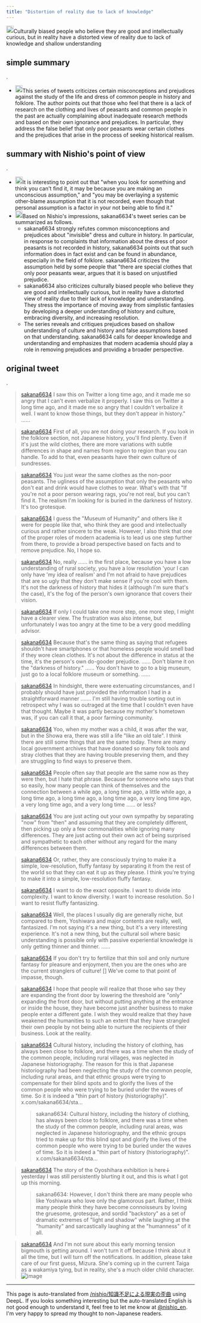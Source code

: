 ```yaml
---
title: "Distortion of reality due to lack of knowledge"
---
```


<img src='https://scrapbox.io/api/pages/nishio-en/gpt/icon' alt='gpt.icon' height="19.5"/>Culturally biased people who believe they are good and intellectually curious, but in reality have a distorted view of reality due to lack of knowledge and shallow understanding

## simple summary
.
- <img src='https://scrapbox.io/api/pages/nishio-en/gpt/icon' alt='gpt.icon' height="19.5"/>This series of tweets criticizes certain misconceptions and prejudices against the study of the life and dress of common people in history and folklore. The author points out that those who feel that there is a lack of research on the clothing and lives of peasants and common people in the past are actually complaining about inadequate research methods and based on their own ignorance and prejudices. In particular, they address the false belief that only poor peasants wear certain clothes and the prejudices that arise in the process of seeking historical realism.

## summary with Nishio's point of view
.
- <img src='https://scrapbox.io/api/pages/nishio-en/nishio/icon' alt='nishio.icon' height="19.5"/>It is interesting to point out that "when you look for something and think you can't find it, it may be because you are making an unconscious assumption," and "you may be overlaying a systemic other-blame assumption that it is not recorded, even though that personal assumption is a factor in your not being able to find it."
- <img src='https://scrapbox.io/api/pages/nishio-en/gpt/icon' alt='gpt.icon' height="19.5"/>Based on Nishio's impressions, sakana6634's tweet series can be summarized as follows.
    - sakana6634 strongly refutes common misconceptions and prejudices about "invisible" dress and culture in history. In particular, in response to complaints that information about the dress of poor peasants is not recorded in history, sakana6634 points out that such information does in fact exist and can be found in abundance, especially in the field of folklore. sakana6634 criticizes the assumption held by some people that "there are special clothes that only poor peasants wear, argues that it is based on unjustified prejudice.
    - sakana6634 also criticizes culturally biased people who believe they are good and intellectually curious, but in reality have a distorted view of reality due to their lack of knowledge and understanding. They stress the importance of moving away from simplistic fantasies by developing a deeper understanding of history and culture, embracing diversity, and increasing resolution.
    - The series reveals and critiques prejudices based on shallow understanding of culture and history and false assumptions based on that understanding. sakana6634 calls for deeper knowledge and understanding and emphasizes that modern academia should play a role in removing prejudices and providing a broader perspective.

## original tweet
.
> [sakana6634](https://twitter.com/sakana6634/status/1755313718542688479) I saw this on Twitter a long time ago, and it made me so angry that I can't even verbalize it properly. I saw this on Twitter a long time ago, and it made me so angry that I couldn't verbalize it well. I want to know those things, but they don't appear in history." ......

> [sakana6634](https://twitter.com/sakana6634/status/1755315231746908566) First of all, you are not doing your research. If you look in the folklore section, not Japanese history, you'll find plenty. Even if it's just the wild clothes, there are more variations with subtle differences in shape and names from region to region than you can handle. To add to that, even peasants have their own culture of sundresses.

> [sakana6634](https://twitter.com/sakana6634/status/1755315625092932022) You just wear the same clothes as the non-poor peasants. The ugliness of the assumption that only the peasants who don't eat and drink would have clothes to wear. What's with that "If you're not a poor person wearing rags, you're not real, but you can't find it. The realism I'm looking for is buried in the darkness of history. It's too grotesque.

> [sakana6634](https://twitter.com/sakana6634/status/1755317477205303657) I guess the "Museum of Humanity" and others like it were for people like that, who think they are good and intellectually curious and rather sincere to the weak.
>  However, I also think that one of the proper roles of modern academia is to lead us one step further from there, to provide a broad perspective based on facts and to remove prejudice. No, I hope so.

> [sakana6634](https://twitter.com/sakana6634/status/1755319274573619460) No, really ...... in the first place, because you have a low understanding of rural society, you have a low resolution 'your I can only have 'my idea of realism' and I'm not afraid to have prejudices that are so ugly that they don't make sense if you're cool with them. It's not the darkness of history that hides it (although I'm sure that's the case), it's the fog of the person's own ignorance that covers their vision.

> [sakana6634](https://twitter.com/sakana6634/status/1755319976402313300) If only I could take one more step, one more step, I might have a clearer view. The frustration was also intense, but unfortunately I was too angry at the time to be a very good meddling advisor.

> [sakana6634](https://twitter.com/sakana6634/status/1755322048065528040) Because that's the same thing as saying that refugees shouldn't have smartphones or that homeless people would smell bad if they wore clean clothes. It's not about the difference in status at the time, it's the person's own do-gooder prejudice. ...... Don't blame it on the "darkness of history." ...... You don't have to go to a big museum, just go to a local folklore museum or something. ......

> [sakana6634](https://twitter.com/sakana6634/status/1755326061137846728) In hindsight, there were extenuating circumstances, and I probably should have just provided the information I had in a straightforward manner ....... I'm still having trouble sorting out in retrospect why I was so outraged at the time that I couldn't even have that thought. Maybe it was partly because my mother's hometown was, if you can call it that, a poor farming community.

> [sakana6634](https://twitter.com/sakana6634/status/1755328580845003128) Yoo, when my mother was a child, it was after the war, but in the Showa era, there was still a life "like an old tale". I think there are still some things that are the same today. There are many local government archives that have donated so many folk tools and stray clothes that they are having trouble preserving them, and they are struggling to find ways to preserve them.

> [sakana6634](https://twitter.com/sakana6634/status/1755329384368738731) People often say that people are the same now as they were then, but I hate that phrase. Because for someone who says that so easily, how many people can think of themselves and the connection between a while ago, a long time ago, a little while ago, a long time ago, a long time ago, a long time ago, a very long time ago, a very long time ago, and a very long time ...... or less?

> [sakana6634](https://twitter.com/sakana6634/status/1755330020405633222) You are just acting out your own sympathy by separating "now" from "then" and assuming that they are completely different, then picking up only a few commonalities while ignoring many differences. They are just acting out their own act of being surprised and sympathetic to each other without any regard for the many differences between them.

> [sakana6634](https://twitter.com/sakana6634/status/1755333994873524615) Or, rather, they are consciously trying to make it a simple, low-resolution, fluffy fantasy by separating it from the rest of the world so that they can eat it up as they please. I think you're trying to make it into a simple, low-resolution fluffy fantasy.

> [sakana6634](https://twitter.com/sakana6634/status/1755334822787166593) I want to do the exact opposite. I want to divide into complexity. I want to know diversity. I want to increase resolution. So I want to resist fluffy fantasizing.

> [sakana6634](https://twitter.com/sakana6634/status/1755336527293616581) Well, the places I usually dig are generally niche, but compared to them, Yoshiwara and major contents are really, well, fantasized. I'm not saying it's a new thing, but it's a very interesting experience. It's not a new thing, but the cultural soil where basic understanding is possible only with passive experiential knowledge is only getting thinner and thinner. ......

> [sakana6634](https://twitter.com/sakana6634/status/1755337003351367851) If you don't try to fertilize that thin soil and only nurture fantasy for pleasure and enjoyment, then you are the ones who are the current stranglers of culture! [] We've come to that point of impasse, though.

> [sakana6634](https://twitter.com/sakana6634/status/1755338391905067172) I hope that people will realize that those who say they are expanding the front door by lowering the threshold are "only" expanding the front door, but without putting anything at the entrance or inside the house, they have become just another business to make people enter a different gate. I wish they would realize that they have weakened the humanities to such an extent that they have strangled their own people by not being able to nurture the recipients of their business. Look at the reality.

> [sakana6634](https://twitter.com/sakana6634/status/1755365293617270859) Cultural history, including the history of clothing, has always been close to folklore, and there was a time when the study of the common people, including rural villages, was neglected in Japanese historiography. The reason for this is that Japanese historiography had been neglecting the study of the common people, including rural areas, and that ethnic groups were trying to compensate for their blind spots and to glorify the lives of the common people who were trying to be buried under the waves of time. So it is indeed a "thin part of history (historiography)". x.com/sakana6634/sta...
>  >sakana6634: Cultural history, including the history of clothing, has always been close to folklore, and there was a time when the study of the common people, including rural areas, was neglected in Japanese historiography, and the ethnic groups tried to make up for this blind spot and glorify the lives of the common people who were trying to be buried under the waves of time. So it is indeed a "thin part of history (historiography)". x.com/sakana6634/sta...


> [sakana6634](https://twitter.com/sakana6634/status/1755375062432280663) The story of the Oyoshihara exhibition is here↓ yesterday
>  I was still persistently blurting it out, and this is what I got up this morning.
>  >sakana6634: However, I don't think there are many people who like Yoshiwara who love only the glamorous part. Rather, I think many people think they have become connoisseurs by loving the gruesome, grotesque, and sordid "backstory" as a set of dramatic extremes of "light and shadow" while laughing at the "humanity" and sarcastically laughing at the "humanness" of it all.


> [sakana6634](https://twitter.com/sakana6634/status/1755377866240630857) And I'm not sure about this early morning tension bigmouth is getting around. I won't turn it off because I think about it all the time, but I will turn off the notifications.
>  In addition, please take care of our first guess, Mizura. She's coming up in the current Taiga as a wakamiya tying, but in reality, she's a much older child character.
>  ![image](https://gyazo.com/8d7b8e773b8e5d8622532c0eee379184/thumb/1000)


---
This page is auto-translated from [/nishio/知識不足による現実の歪曲](https://scrapbox.io/nishio/知識不足による現実の歪曲) using DeepL. If you looks something interesting but the auto-translated English is not good enough to understand it, feel free to let me know at [@nishio_en](https://twitter.com/nishio_en). I'm very happy to spread my thought to non-Japanese readers.